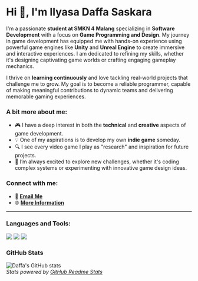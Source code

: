 # Hi 👋, I'm Ilyasa Daffa Saskara

I'm a passionate **student at SMKN 4 Malang** specializing in **Software Development** with a focus on **Game Programming and Design**. My journey in game development has equipped me with hands-on experience using powerful game engines like **Unity** and **Unreal Engine** to create immersive and interactive experiences. I am dedicated to refining my skills, whether it's designing captivating game worlds or crafting engaging gameplay mechanics.

I thrive on **learning continuously** and love tackling real-world projects that challenge me to grow. My goal is to become a reliable programmer, capable of making meaningful contributions to dynamic teams and delivering memorable gaming experiences.

### A bit more about me:
- 🎮 I have a deep interest in both the **technical** and **creative** aspects of game development.
- 💡 One of my aspirations is to develop my own **indie game** someday.
- 🔍 I see every video game I play as "research" and inspiration for future projects.
- 🚀 I’m always excited to explore new challenges, whether it's coding complex systems or experimenting with innovative game design ideas.

### Connect with me:
- 📧 **[Email Me](mailto:ilyasadaffa@example.com)**  <!-- Replace with your actual email -->
- 🌐 **[More Information](https://s.id/ilyasadaffas)**

---

### Languages and Tools:

<p>
  <img src="https://img.shields.io/badge/C%23-%23239120.svg?&style=for-the-badge&logo=c-sharp&logoColor=white"/>
  <img src="https://img.shields.io/badge/Unity-%23000000.svg?&style=for-the-badge&logo=unity&logoColor=white"/>
  <img src="https://img.shields.io/badge/Unreal%20Engine-%23313131.svg?&style=for-the-badge&logo=unreal-engine&logoColor=white"/>
  <!-- Add more tools as needed -->
</p>

### GitHub Stats

![Daffa's GitHub stats](https://github-readme-stats.vercel.app/api?username=Kenzoku00&show_icons=true&theme=dark)  
*Stats powered by [GitHub Readme Stats](https://github.com/anuraghazra/github-readme-stats)*
